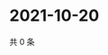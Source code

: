 # 2021-10-20

共 0 条

<!-- BEGIN WEIBO -->
<!-- 最后更新时间 Wed Oct 20 2021 23:11:52 GMT+0800 (China Standard Time) -->

<!-- END WEIBO -->
